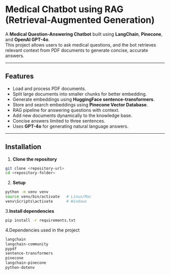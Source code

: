 # Medical Chatbot using RAG (Retrieval-Augmented Generation)

A **Medical Question-Answering Chatbot** built using **LangChain**, **Pinecone**, and **OpenAI GPT-4o**.  
This project allows users to ask medical questions, and the bot retrieves relevant context from PDF documents to generate concise, accurate answers.

---

## Features

- Load and process PDF documents.
- Split large documents into smaller chunks for better embedding.
- Generate embeddings using **HuggingFace sentence-transformers**.
- Store and search embeddings using **Pinecone Vector Database**.
- RAG pipeline for answering questions with context.
- Add new documents dynamically to the knowledge base.
- Concise answers limited to three sentences.
- Uses **GPT-4o** for generating natural language answers.

---

## Installation

1. **Clone the repository**
```bash
git clone <repository-url>
cd <repository-folder>
```
2. **Setup**
```bash
python -m venv venv
source venv/bin/activate   # Linux/Mac
venv\Scripts\activate      # Windows
```
3.**Install dependencies**
```bash
pip install -r requirements.txt
```
4.Dependencies used in the project
```bash
langchain
langchain-community
pypdf
sentence-transformers
pinecone
langchain-pinecone
python-dotenv
```
